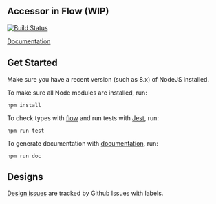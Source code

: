 Accessor in Flow (WIP)
---

[![Build Status][travis-image]](https://travis-ci.com/nebgnahz/accessor-flow)

[Documentation](https://nebgnahz.github.io/accessor-flow/)

## Get Started

Make sure you have a recent version (such as 8.x) of NodeJS installed.

To make sure all Node modules are installed, run:

```
npm install
```

To check types with [flow][flow] and run tests with [Jest][jest], run:

```
npm run test
```

To generate documentation with [documentation][documentationjs], run:

```
npm run doc
```

## Designs

[Design issues][designs] are tracked by Github Issues with labels.

<!-- links -->
[travis-image]: https://travis-ci.com/nebgnahz/accessor-flow.svg?token=FtzQss73KSBwcHhSsrGQ&branch=master
[documentationjs]: https://github.com/documentationjs/documentation
[flow]: https://flow.org/
[jest]: https://facebook.github.io/jest
[designs]: https://github.com/nebgnahz/accessor-flow/issues?q=is%3Aissue+is%3Aopen+label%3ADesign
